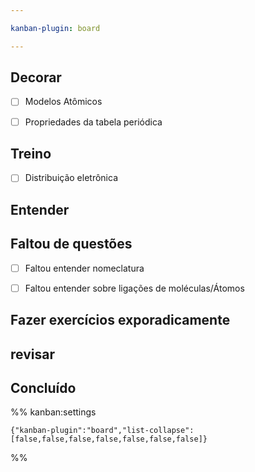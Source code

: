 ```yaml
---

kanban-plugin: board

---
```


## Decorar

- [ ] Modelos Atômicos
- [ ] Propriedades da tabela periódica


## Treino

- [ ] Distribuição eletrônica


## Entender



## Faltou de questões

- [ ] Faltou entender nomeclatura
- [ ] Faltou entender sobre ligações de moléculas/Átomos


## Fazer exercícios exporadicamente



## revisar



## Concluído





%% kanban:settings
```
{"kanban-plugin":"board","list-collapse":[false,false,false,false,false,false,false]}
```
%%